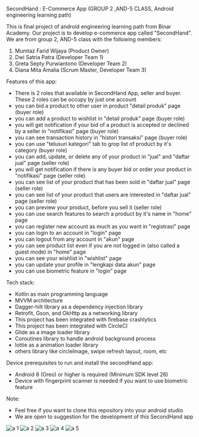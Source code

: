 SecondHand : E-Commerce App (GROUP 2 ,AND-5 CLASS, Android engineering learning path)

This is final project of android engineering learning path from Binar Academy. Our project is to develop 
e-commerce app called "SecondHand". We are from group 2, AND-5 class with the following members:

1. Mumtaz Farid Wijaya (Product Owner)
2. Dwi Satria Patra (Developer Team 1)
3. Greta Septy Purwiantono (Developer Team 2)
4. Diana Mita Amalia (Scrum Master, Developer Team 3)

Features of this app: 
- There is 2 roles that available in SecondHand App, seller and buyer. These 2 roles can be occupy
by just one account
- you can bid a product to other user in product "detail produk" page (buyer role)
- you can add a product to wishlist in "detail produk" page (buyer role)
- you will get notification if your bid of a product is accepted or declined by a seller in "notifikasi" page (buyer role)
- you can see transaction history in "histori transaksi" page (buyer role)
- you can use "telusuri kategori" tab to grop list of product by it's category (buyer role)
- you can add, update, or delete any of your product in "jual" and "daftar jual" page (seller role)
- you will get notification if there is any buyer bid or order your product in "notifikasi" page (seller role)
- you can see list of your product that has been sold in "daftar jual" page (seller role)
- you can see list of your product that users are interested in "daftar jual" page (seller role)
- you can preview your product, before you sell it (seller role)
- you can use search features to search a product by it's name in "home" page
- you can register new account as much as you want in "registrasi" page
- you can login to an account in "login" page
- you can logout from any account in "akun" page
- you can see product list even if you are not logged in (also called a guest mode) in "home" page
- you can see your wishlist in "wishlist" page
- you can update your profile in "lengkapi data akun" page
- you can use biometric feature in "login" page

Tech stack:
- Kotlin as main programming language
- MVVM architecture
- Dagger-hilt library as a dependency injection library
- Retrofit, Gson, and OkHttp as a networking library
- This project has been integrated with firebase crashlytics
- This project has been integrated with CircleCI
- Glide as a image loader library
- Coroutines library to handle android background process
- lottie as a animation loader library
- others library like circleImage, swipe refresh layout, room, etc

Device prerequisites to run and install the secondHand app:
- Android 8 (Oreo) or higher is required (Minimum SDK level 26)
- Device with fingerprint scanner is needed if you want to use biometric feature

Note:
- Feel free if you want to clone this repository into your android studio
- We are open to suggestion for the development of this SecondHand app

![a 1](https://user-images.githubusercontent.com/57025172/180880364-26a2f10d-b59d-4edd-8c15-738818456f6f.jpeg)
![a 2](https://user-images.githubusercontent.com/57025172/180880374-b1a3149a-4cde-4749-9ec3-b899284a3eed.jpeg)
![a 3](https://user-images.githubusercontent.com/57025172/180880376-fdc8a73f-28d5-4595-adb1-041ee84fc152.jpeg)
![a 4](https://user-images.githubusercontent.com/57025172/180880377-b24a1274-a028-4325-93ed-3cb2b41728b6.jpeg)
![a 5](https://user-images.githubusercontent.com/57025172/180880378-4c6c2812-e402-46a0-991d-e5d5a2d862db.jpeg)
